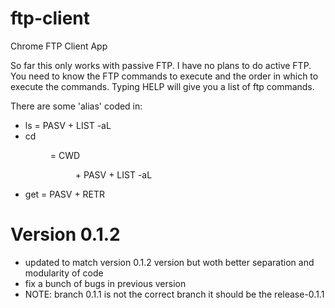 # ftp-client
Chrome FTP Client App

So far this only works with passive FTP. I have no plans to do active FTP.
You need to know the FTP commands to execute and the order in which to execute the commands.
Typing HELP will give you a list of ftp commands.

There are some 'alias' coded in:

- ls = PASV + LIST -aL
- cd <dir> = CWD <dir> + PASV + LIST -aL
- get <file> = PASV + RETR <file>

# Version 0.1.2
- updated to match version 0.1.2 version but woth better separation 
and modularity of code
- fix a bunch of bugs in previous version
- NOTE: branch 0.1.1 is not the correct branch it should be the release-0.1.1
